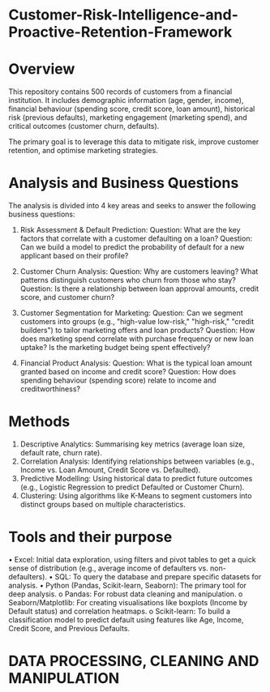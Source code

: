 # Customer-Risk-Intelligence-and-Proactive-Retention-Framework

# Overview

This repository contains 500 records of customers from a financial institution. It includes demographic information (age, gender, income), financial behaviour (spending score, credit score, loan amount), historical risk (previous defaults), marketing engagement (marketing spend), and critical outcomes (customer churn, defaults). 

The primary goal is to leverage this data to mitigate risk, improve customer retention, and optimise marketing strategies.


# Analysis and Business Questions

The analysis is divided into 4 key areas and seeks to answer the following business questions:
1. Risk Assessment & Default Prediction:
Question: What are the key factors that correlate with a customer defaulting on a loan?
Question: Can we build a model to predict the probability of default for a new applicant based on their profile?

2. Customer Churn Analysis:
Question: Why are customers leaving? What patterns distinguish customers who churn from those who stay?
Question: Is there a relationship between loan approval amounts, credit score, and customer churn?

3. Customer Segmentation for Marketing:
Question: Can we segment customers into groups (e.g., "high-value low-risk," "high-risk," "credit builders") to tailor marketing offers and loan products?
Question: How does marketing spend correlate with purchase frequency or new loan uptake? Is the marketing budget being spent effectively?

4. Financial Product Analysis:
Question: What is the typical loan amount granted based on income and credit score?
Question: How does spending behaviour (spending score) relate to income and creditworthiness?

# Methods
1.	Descriptive Analytics: Summarising key metrics (average loan size, default rate, churn rate). 
2.	Correlation Analysis: Identifying relationships between variables (e.g., Income vs. Loan Amount, Credit Score vs. Defaulted).
3.	Predictive Modelling: Using historical data to predict future outcomes (e.g., Logistic Regression to predict Defaulted or Customer Churn). 
4.	Clustering: Using algorithms like K-Means to segment customers into distinct groups based on multiple characteristics.

# Tools and their purpose 
•	Excel: Initial data exploration, using filters and pivot tables to get a quick sense of distribution (e.g., average income of defaulters vs. non-defaulters).
•	SQL: To query the database and prepare specific datasets for analysis.
•	Python (Pandas, Scikit-learn, Seaborn): The primary tool for deep analysis.
    o	Pandas: For robust data cleaning and manipulation.
    o	Seaborn/Matplotlib: For creating visualisations like boxplots (Income by Default status) and correlation heatmaps.
    o	Scikit-learn: To build a classification model to predict default using features like Age, Income, Credit Score, and Previous Defaults.


# DATA PROCESSING, CLEANING AND MANIPULATION
